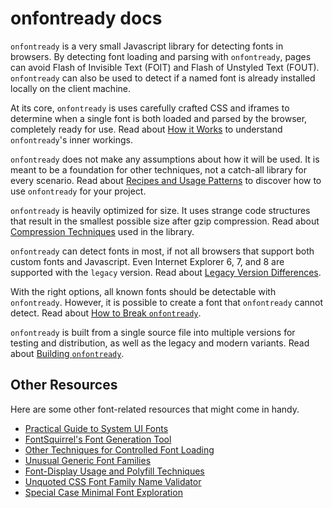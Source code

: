 # onfontready docs

`onfontready` is a very small Javascript library for detecting fonts in browsers. By detecting font loading and parsing with `onfontready`, pages can avoid Flash of Invisible Text (FOIT) and Flash of Unstyled Text (FOUT). `onfontready` can also be used to detect if a named font is already installed locally on the client machine.

At its core, `onfontready` is uses carefully crafted CSS and iframes to determine when a single font is both loaded and parsed by the browser, completely ready for use. Read about [How it Works](howItWorks.md) to understand `onfontready`'s inner workings.

`onfontready` does not make any assumptions about how it will be used. It is meant to be a foundation for other techniques, not a catch-all library for every scenario. Read about [Recipes and Usage Patterns](recipesAndUsagePatterns.md) to discover how to use `onfontready` for your project.

`onfontready` is heavily optimized for size. It uses strange code structures that result in the smallest possible size after gzip compression. Read about [Compression Techniques](compressionTechniques.md) used in the library.

`onfontready` can detect fonts in most, if not all browsers that support both custom fonts and Javascript. Even Internet Explorer 6, 7, and 8 are supported with the `legacy` version. Read about [Legacy Version Differences](legacyVersionDifferences.md).

With the right options, all known fonts should be detectable with `onfontready`. However, it is possible to create a font that `onfontready` cannot detect. Read about [How to Break `onfontready`](howToBreakOnfontready.md).

`onfontready` is built from a single source file into multiple versions for testing and distribution, as well as the legacy and modern variants. Read about [Building `onfontready`](buildingOnfontready.md).


## Other Resources

Here are some other font-related resources that might come in handy.

* [Practical Guide to System UI Fonts](https://www.smashingmagazine.com/2015/11/using-system-ui-fonts-practical-guide/)
* [FontSquirrel's Font Generation Tool](https://www.fontsquirrel.com/tools/webfont-generator)
* [Other Techniques for Controlled Font Loading](https://www.filamentgroup.com/lab/font-loading.html)
* [Unusual Generic Font Families](http://furbo.org/2015/07/09/i-left-my-system-fonts-in-san-francisco/)
* [Font-Display Usage and Polyfill Techniques](https://css-tricks.com/font-display-masses/)
* [Unquoted CSS Font Family Name Validator](https://mothereff.in/font-family)
* [Special Case Minimal Font Exploration](http://processingjs.nihongoresources.com/the_smallest_font/)
